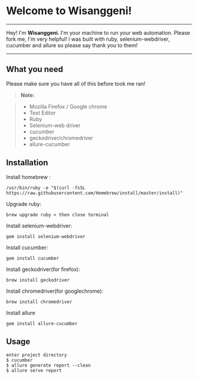 Welcome to Wisanggeni!
===================

----------
Hey! I'm **Wisanggeni**. I'm your machine to run your web automation.
Please fork me, I'm very helpful! I was built with ruby, selenium-webdriver, cucumber and allure so please say thank you to them!


----------
What you need
-------------

Please make sure you have all of this before took me ran!

> **Note:**

> - Mozilla Firefox / Google chrome
> - Text Editor
> - Ruby
> - Selenium-web driver
> - cucumber
> - geckodriver/chromedriver
> - allure-cucumber

Installation
-------------
Install homebrew :


	/usr/bin/ruby -e "$(curl -fsSL https://raw.githubusercontent.com/Homebrew/install/master/install)"

Upgrade ruby:

	brew upgrade ruby > then close terminal

Install selenium-webdriver:

	gem install selenium-webdriver

Install cucumber:

	gem install cucumber

Install geckodriver(for firefox):

	brew install geckodriver

Install chromedriver(for googlechrome):

	brew install chromedriver

Install allure

	gem install allure-cucumber

Usage
-------------
	enter project directory
	$ cucumber
	$ allure generate report --clean
	$ allure serve report
